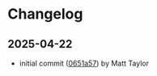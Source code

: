 # Changelog


## 2025-04-22
- initial commit ([0651a57](https://github.com/mjt-engine/test/commit/0651a579392fa886e9b8118a535fe69cc66d8ca6)) by Matt Taylor
